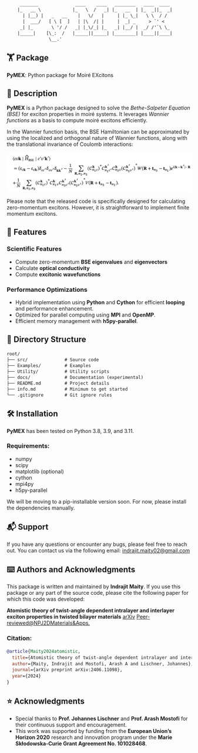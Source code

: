 
```
     _______              ____    ____   ________   ____  ____
    |_   __ \            |_   \  /   _| |_   __  | |_  _||_  _|
      | |__) |   _   __    |   \/   |     | |_ \_|   \ \  / /
      |  ___/   [ \ [  ]   | |\  /| |     |  _| _     > `' <
     _| |_       \ '/ /   _| |_\/_| |_   _| |__/ |  _/ /'`\ \_
    |_____|    [\_:  /   |_____||_____| |________| |____||____|
                \__.'
```

## 🏋️ Package
**PyMEX**: Python package for Moiré EXcitons

## 📖 Description
**PyMEX** is a Python package designed to solve the
*Bethe-Salpeter Equation (BSE)* for exciton properties in moiré systems. It
leverages *Wannier functions* as a basis to compute moiré excitons
efficiently.
 
In the Wannier function basis, the BSE Hamiltonian can be approximated by using
the localized and orthogonal nature of Wannier functions, along with the
translational invariance of Coulomb interactions:

![BSE Hamiltonian](./images/BSE_zero.png)

Please note that the released code is specifically designed for calculating
zero-momentum excitons. However, it is straightforward to implement finite
momentum excitons.

## 🚀 Features

### Scientific Features
- Compute zero-momentum **BSE eigenvalues** and **eigenvectors**  
- Calculate **optical conductivity**  
- Compute **excitonic wavefunctions**  

### Performance Optimizations
- Hybrid implementation using **Python** and **Cython** for efficient
  **looping** and performance enhancement.
- Optimized for parallel computing using **MPI** and **OpenMP**.
- Efficient memory management with **h5py-parallel**.

## 📂 Directory Structure

```
root/
├── src/              # Source code
├── Examples/         # Examples
├── Utility/          # Utility scripts
├── docs/             # Documentation (experimental)
├── README.md         # Project details
├── info.md           # Minimum to get started
└── .gitignore        # Git ignore rules
```

## 🛠️ Installation
**PyMEX** has been tested on Python 3.8, 3.9, and 3.11.

### Requirements:
- numpy  
- scipy  
- matplotlib (optional)  
- cython  
- mpi4py  
- h5py-parallel  

We will be moving to a pip-installable version soon. For now, please install
the dependencies manually.

## 📬 Support
If you have any questions or encounter any bugs, please feel free to reach out.
You can contact us via the following email:
[indrajit.maity02@gmail.com](mailto:indrajit.maity02@gmail.com)

## ⌨️ Authors and Acknowledgments
This package is written and maintained by **Indrajit Maity**. If you use this
package or any part of the source code, please cite the following paper for
which this code was developed:

**Atomistic theory of twist-angle dependent intralayer and interlayer exciton
properties in twisted bilayer materials** [arXiv](https://arxiv.org/abs/2406.11098) [Peer-reviewed@NPJ2DMaterials&Apps.](https://doi.org/10.1038/s41699-025-00538-4)  

### Citation:

```bibtex
@article{Maity2024atomistic,
  title={Atomistic theory of twist-angle dependent intralayer and interlayer exciton properties in twisted bilayer materials},
  author={Maity, Indrajit and Mostofi, Arash A and Lischner, Johannes},
  journal={arXiv preprint arXiv:2406.11098},
  year={2024}
}
```

## ⭐ Acknowledgments

- Special thanks to **Prof. Johannes Lischner** and **Prof. Arash Mostofi** for
  their continuous support and encouragement.
- This work was supported by funding from the **European Union’s Horizon 2020**
  research and innovation program under the **Marie Skłodowska-Curie Grant
  Agreement No. 101028468**.

